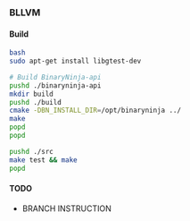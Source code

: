 ### BLLVM
#### Build

```bash
bash
sudo apt-get install libgtest-dev

# Build BinaryNinja-api
pushd ./binaryninja-api
mkdir build
pushd ./build
cmake -DBN_INSTALL_DIR=/opt/binaryninja ../
make
popd
popd

pushd ./src
make test && make
popd
```

#### TODO
* BRANCH INSTRUCTION

